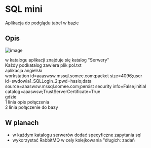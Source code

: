 # SQL mini
Aplikacja do podglądu tabel w bazie

## Opis
![image](https://github.com/user-attachments/assets/40517b5d-54d0-4437-8070-3d0b31db3b93)

w katalogu aplikacji znajduje się katalog "Serwery"<br />
Każdy podkatalog zawiera plik pol.txt<br />
aplikacja angielski<br />
workstation id=aaaswsw.mssql.somee.com;packet size=4096;user id=swdowia1_SQLLogin_2;pwd=haslo;data source=aaaswsw.mssql.somee.com;persist security info=False;initial catalog=aaaswsw;TrustServerCertificate=True<br />
 gdzie <br />
 1 linia opis połączenia<br />
 2 linia połączenie do bazy<br />

 ## W planach
 - w każdym katalogu serwerów dodać specyficzne zapytania sql
 - wykorzystać RabbitMQ w cely kolejkowania "długich: zadań


